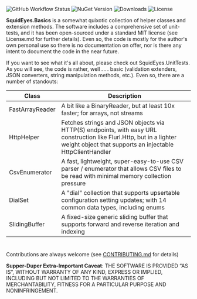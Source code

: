 ![GitHub Workflow Status](https://img.shields.io/github/workflow/status/squideyes/basics/Deploy%20to%20NuGet?label=build)
![NuGet Version](https://img.shields.io/nuget/v/SquidEyes.Basics)
![Downloads](https://img.shields.io/nuget/dt/squideyes.basics)
![License](https://img.shields.io/github/license/squideyes/Basics)

**SquidEyes.Basics** is a somewhat quixotic collection of helper classes and extension methods.  The software includes a comprehensive set of unit-tests, and it has been open-sourced under a standard MIT license (see License.md for further details).  Even so, the code is mostly for the author's own personal use so there is no documentation on offer, nor is there any intent to document the code in the near future.

If you want to see what it's all about, please check out SquidEyes.UnitTests. As you will see, the code is rather, well . . . basic (validation extenders, JSON converters, string manipulation methods, etc.).  Even so, there are a number of standouts:

|Class|Description|
|---|---|
|FastArrayReader|A bit like a BinaryReader, but at least 10x faster; for arrays, not streams|
|HttpHelper|Fetches strings and JSON objects via HTTP(S) endpoints, with easy URL construction like Flurl.Http, but in a lighter weight object that supports an injectable HttpClientHandler|
|CsvEnumerator|A fast, lightweight, super-easy-to-use CSV parser / enumerator that allows CSV files to be read with minimal memory collection pressure|
|DialSet|A "dial" collection that supports upsertable configuration setting updates; with 14 common data types, including enums|
|SlidingBuffer|A fixed-size generic sliding buffer that supports forward and reverse iteration and indexing|

#
Contributions are always welcome (see [CONTRIBUTING.md](https://github.com/squideyes/Basics/blob/master/CONTRIBUTING.md) for details)

**Supper-Duper Extra-Important Caveat**:  THE SOFTWARE IS PROVIDED “AS IS”, WITHOUT WARRANTY OF ANY KIND, EXPRESS OR IMPLIED, INCLUDING BUT NOT LIMITED TO THE WARRANTIES OF MERCHANTABILITY, FITNESS FOR A PARTICULAR PURPOSE AND NONINFRINGEMENT.




